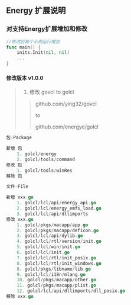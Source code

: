 ## Energy 扩展说明

### 对支持Energy扩展增加和修改
```go
//修改后每个示例运行增加
func main() {
    inits.Init(nil, nil)
	...
}
```

#### 修改版本 v1.0.0

> 1. 修改 govcl to golcl
>> github.com/ying32/govcl
>>
>> to
>>
>> github.com/energye/golcl

```go
包-Package

新增 包
    1. golcl/energy
    2. golcl/tools/command
修改 包
    1. golcl/tools/winRes
移除 包

文件-File

新增 xxx.go
    1. golcl/lcl/api/energy_api.go
    2. golcl/lcl/energy_emfs_load.go
    3. golcl/lcl/api/dllimports
修改 xxx.go
    1. golcl/pkgs/macapp/app.go
    2. golcl/pkgs/macapp/deficon.go
    3. golcl/lcl/api/dylib.go
    4. golcl/lcl/rtl/version/init.go
    5. golcl/lcl/win/init.go
    6. golcl/lcl/init.go
    7. golcl/lcl/rtl/init_posix.go
    8. golcl/lcl/rtl/init_windows.go
    8. golcl/pkgs/libname/lib.go
    9. golcl/lcl/i18n/mlang.go
    10. golcl/pkgs/macapp/other.go
    11. golcl/pkgs/macapp/plist.go
    12. golcl/lcl/api/dllimports/dll_posix.go
移除 xxx.go
```


